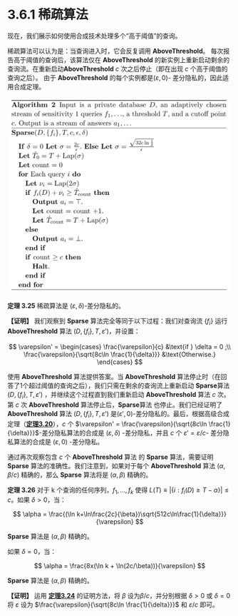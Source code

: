 # 3.6.1 稀疏算法

现在，我们展示如何使用合成技术处理多个“高于阈值”的查询。

稀疏算法可以认为是：当查询进入时，它会反复调用 **AboveThreshold**。 每次报告高于阈值的查询后，该算法仅在 **AboveThreshold** 的新实例上重新启动剩余的查询流。在重新启动**AboveThreshold** $c$ 次之后停止（即在出现 $c$ 个高于阈值的查询之后）。 由于 **AboveThreshold** 的每个实例都是$(\varepsilon,0)$- 差分隐私的，因此适用合成定理。

![Sparse](/3-Basic-Techniques-and-Composition-Theorems/The-sparse-vector-technique/img/Sparse.png)

**定理 3.25** 稀疏算法是 $(\varepsilon,\delta)$-差分隐私的。

**【证明】** 我们观察到 **Sparse** 算法完全等同于以下过程：我们对查询流 $\{f_i\}$ 运行 **AboveThreshold** 算法 $(D,\{f_i\},T,\varepsilon')$，并设置：

$$
\varepsilon' = \begin{cases}
   \frac{\varepsilon}{c} &\text{if } \delta = 0 ;\\
   \frac{\varepsilon}{\sqrt{8c\ln \frac{1}{\delta}}} &\text{Otherwise.}
\end{cases}
$$

使用 **AboveThreshold** 算法提供答案。当 **AboveThreshold** 算法停止时（在回答了1个超过阈值的查询之后），我们只需在剩余的查询流上重新启动 **Sparse**算法$(D,\{f_i\},T,\varepsilon')$ ，并继续这个过程直到我们重新启动 **AboveThreshold** 算法 $c$ 次。第 $c$ 次 **AboveThreshold** 算法停止后，**Sparse**算法 也停止。我们已经证明了**AboveThreshold** 算法 $(D,\{f_i\},T,\varepsilon')$ 是$(\varepsilon',0)$-差分隐私的。最后，根据高级合成定理（[**定理3.20**](/3-Basic-Techniques-and-Composition-Theorems/Composition-theorems/Advanced-composition.html)），$c$ 个
 $\varepsilon' = \frac{\varepsilon}{\sqrt{8c\ln \frac{1}{\delta}}}$-差分隐私算法的合成是 $(\varepsilon,\delta)$ -差分隐私，并且 $c$ 个 $\varepsilon' = \varepsilon/c$- 差分隐私算法的合成是 $(\varepsilon,0)$ -差分隐私。

 通过再次观察包含 $c$ 个 **AboveThreshold** 算法 的 **Sparse** 算法，需要证明 **Sparse** 算法的准确性。我们注意到，如果对于每个 **AboveThreshold** 算法 $(\alpha,\beta/c)$ 精确的，那么 **Sparse** 算法将是 $(\alpha,\beta)$ 精确的。

 **定理 3.26** 对于 k 个查询的任何序列，$f_1,...,f_k$ 使得 $L(T)\equiv|\{i:f_i(D)\geq T - \alpha\}|\leq c$。如果 $\delta >0$，当：
 
$$
\alpha = \frac{(\ln k+\ln\frac{2c}{\beta})\sqrt{512c\ln\frac{1}{\delta}}}{\varepsilon}
$$

**Sparse** 算法是 $(\alpha,\beta)$ 精确的。 

如果 $\delta =0$，当：

$$
\alpha = \frac{8x(\ln k + \ln(2c/\beta))}{\varepsilon}
$$

**Sparse** 算法是 $(\alpha,\beta)$ 精确的。 

**【证明】** 运用 [**定理3.24**](/3-Basic-Techniques-and-Composition-Theorems/The-sparse-vector-technique/AboveThreshold.html) 的证明方法，将 $\beta$ 设为$\beta/c$，并分别根据 $\delta > 0$ 或 $\delta=0$ 将 $\varepsilon$ 设为 $\frac{\varepsilon}{\sqrt{8c\ln \frac{1}{\delta}}}$ 和 $\varepsilon/c$ 即可。